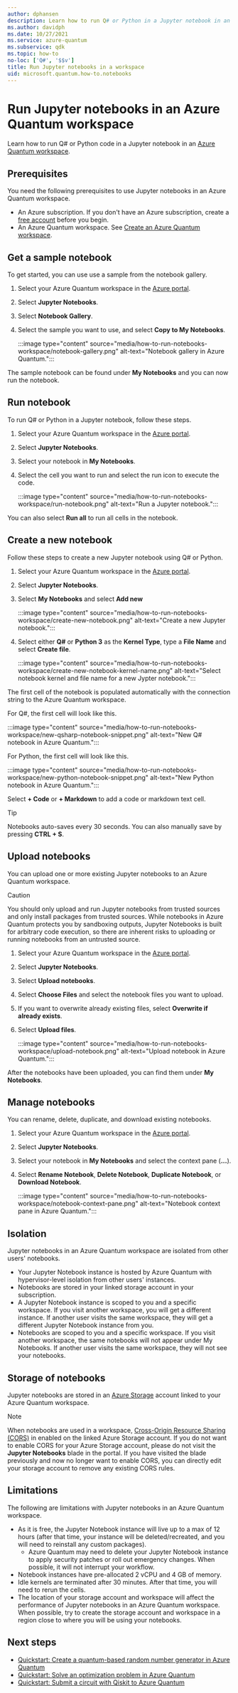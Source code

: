 ```yaml
---
author: dphansen
description: Learn how to run Q# or Python in a Jupyter notebook in an Azure Quantum workspace.
ms.author: davidph
ms.date: 10/27/2021
ms.service: azure-quantum
ms.subservice: qdk
ms.topic: how-to
no-loc: ['Q#', '$$v']
title: Run Jupyter notebooks in a workspace
uid: microsoft.quantum.how-to.notebooks
---
```


# Run Jupyter notebooks in an Azure Quantum workspace

Learn how to run Q# or Python code in a Jupyter notebook in an [Azure Quantum workspace](xref:microsoft.quantum.how-to.workspace).

## Prerequisites

You need the following prerequisites to use Jupyter notebooks in an Azure Quantum workspace.

- An Azure subscription. If you don't have an Azure subscription, create a [free account](https://azure.microsoft.com/free/) before you begin.
- An Azure Quantum workspace. See [Create an Azure Quantum workspace](xref:microsoft.quantum.how-to.workspace).

## Get a sample notebook

To get started, you can use use a sample from the notebook gallery.

1. Select your Azure Quantum workspace in the [Azure portal](https://portal.azure.com).
1. Select **Jupyter Notebooks**.
1. Select **Notebook Gallery**.
1. Select the sample you want to use, and select **Copy to My Notebooks**.

    :::image type="content" source="media/how-to-run-notebooks-workspace/notebook-gallery.png" alt-text="Notebook gallery in Azure Quantum.":::

The sample notebook can be found under **My Notebooks** and you can now run the notebook.

## Run notebook

To run Q# or Python in a Jupyter notebook, follow these steps.

1. Select your Azure Quantum workspace in the [Azure portal](https://portal.azure.com).
1. Select **Jupyter Notebooks**.
1. Select your notebook in **My Notebooks**.
1. Select the cell you want to run and select the run icon to execute the code.

    :::image type="content" source="media/how-to-run-notebooks-workspace/run-notebook.png" alt-text="Run a Jupyter notebook.":::

You can also select **Run all** to run all cells in the notebook.

## Create a new notebook

Follow these steps to create a new Jupyter notebook using Q# or Python.

1. Select your Azure Quantum workspace in the [Azure portal](https://portal.azure.com).
1. Select **Jupyter Notebooks**.
1. Select **My Notebooks** and select **Add new**

    :::image type="content" source="media/how-to-run-notebooks-workspace/create-new-notebook.png" alt-text="Create a new Jupyter notebook.":::

1. Select either **Q#** or **Python 3** as the **Kernel Type**, type a **File Name** and select **Create file**.

    :::image type="content" source="media/how-to-run-notebooks-workspace/create-new-notebook-kernel-name.png" alt-text="Select notebook kernel and file name for a new Jypter notebook.":::

The first cell of the notebook is populated automatically with the connection string to the Azure Quantum workspace.

For Q#, the first cell will look like this.

:::image type="content" source="media/how-to-run-notebooks-workspace/new-qsharp-notebook-snippet.png" alt-text="New Q# notebook in Azure Quantum.":::

For Python, the first cell will look like this.

:::image type="content" source="media/how-to-run-notebooks-workspace/new-python-notebook-snippet.png" alt-text="New Python notebook in Azure Quantum.":::

Select **+ Code** or **+ Markdown** to add a code or markdown text cell.

> [!TIP]
> Notebooks auto-saves every 30 seconds. You can also manually save by pressing **CTRL + S**.

## Upload notebooks

You can upload one or more existing Jupyter notebooks to an Azure Quantum workspace.

> [!CAUTION]
> You should only upload and run Jupyter notebooks from trusted sources and only install packages from trusted sources. While notebooks in Azure Quantum protects you by sandboxing outputs, Jupyter Notebooks is built for arbitrary code execution, so there are inherent risks to uploading or running notebooks from an untrusted source.

1. Select your Azure Quantum workspace in the [Azure portal](https://portal.azure.com).
1. Select **Jupyter Notebooks**.
1. Select **Upload notebooks**.
1. Select **Choose Files** and select the notebook files you want to upload.
1. If you want to overwrite already existing files, select **Overwrite if already exists**.
1. Select **Upload files**.

    :::image type="content" source="media/how-to-run-notebooks-workspace/upload-notebook.png" alt-text="Upload notebook in Azure Quantum.":::

After the notebooks have been uploaded, you can find them under **My Notebooks**.

## Manage notebooks

You can rename, delete, duplicate, and download existing notebooks.

1. Select your Azure Quantum workspace in the [Azure portal](https://portal.azure.com).
1. Select **Jupyter Notebooks**.
1. Select your notebook in **My Notebooks** and select the context pane (**...**).
1. Select **Rename Notebook**, **Delete Notebook**, **Duplicate Notebook**, or **Download Notebook**.

    :::image type="content" source="media/how-to-run-notebooks-workspace/notebook-context-pane.png" alt-text="Notebook context pane in Azure Quantum.":::

## Isolation

Jupyter notebooks in an Azure Quantum workspace are isolated from other users' notebooks.

- Your Jupyter Notebook instance is hosted by Azure Quantum with hypervisor-level isolation from other users' instances.
- Notebooks are stored in your linked storage account in your subscription.
- A Jupyter Notebook instance is scoped to you and a specific workspace. If you visit another workspace, you will get a different instance. If another user visits the same workspace, they will get a different Jupyter Notebook instance from you.
- Notebooks are scoped to you and a specific workspace. If you visit another workspace, the same notebooks will not appear under My Notebooks. If another user visits the same workspace, they will not see your notebooks.

## Storage of notebooks

Jupyter notebooks are stored in an [Azure Storage](/azure/storage/) account linked to your Azure Quantum workspace.

> [!NOTE]
> When notebooks are used in a workspace, [Cross-Origin Resource Sharing (CORS)](/rest/api/storageservices/cross-origin-resource-sharing--cors--support-for-the-azure-storage-services) in enabled on the linked Azure Storage account. If you do not want to enable CORS for your Azure Storage account, please do not visit the **Jupyter Notebooks** blade in the portal. If you have visited the blade previously and now no longer want to enable CORS, you can directly edit your storage account to remove any existing CORS rules.

## Limitations

The following are limitations with Jupyter notebooks in an Azure Quantum workspace.

- As it is free, the Jupyter Notebook instance will live up to a max of 12 hours (after that time, your instance will be deleted/recreated, and you will need to reinstall any custom packages).
  - Azure Quantum may need to delete your Jupyter Notebook instance to apply security patches or roll out emergency changes. When possible, it will not interrupt your workflow.
- Notebook instances have pre-allocated 2 vCPU and 4 GB of memory.
- Idle kernels are terminated after 30 minutes. After that time, you will need to rerun the cells.
- The location of your storage account and workspace will affect the performance of Jupyter notebooks in an Azure Quantum workspace. When possible, try to create the storage account and workspace in a region close to where you will be using your notebooks.

## Next steps

- [Quickstart: Create a quantum-based random number generator in Azure Quantum](xref:microsoft.quantum.quickstarts.computing)
- [Quickstart: Solve an optimization problem in Azure Quantum](xref:microsoft.quantum.quickstarts.optimization.qio)
- [Quickstart: Submit a circuit with Qiskit to Azure Quantum](xref:microsoft.quantum.quickstarts.computing.qiskit)